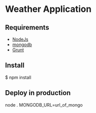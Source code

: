 # Weather Application

## Requirements

* [NodeJs](http://nodejs.org)
* [mongodb](http://mongodb.org)
* [Grunt](http://http://gruntjs.com/)

## Install
$ npm install

## Deploy in production
node . MONGODB_URL=url_of_mongo